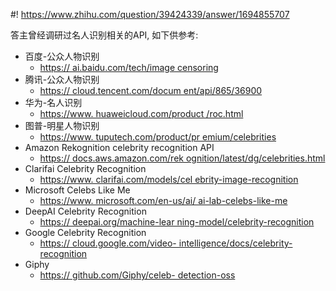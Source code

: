 #! https://www.zhihu.com/question/39424339/answer/1694855707

[comment]: <> (Answer URL: https://www.zhihu.com/question/39424339/answer/1694855707)
[comment]: <> (Question Title: 有没有软件可以识别名人的写真?)
[comment]: <> (Author Name: 采石工)
[comment]: <> (Create Time: 2021-01-24 13:07:43)

答主曾经调研过名人识别相关的API, 如下供参考:

  * 百度-公众人物识别 
    * [ https://  ai.baidu.com/tech/image  censoring  ](https://link.zhihu.com/?target=https%3A//ai.baidu.com/tech/imagecensoring)
  * 腾讯-公众人物识别 
    * [ https://  cloud.tencent.com/docum  ent/api/865/36900  ](https://link.zhihu.com/?target=https%3A//cloud.tencent.com/document/api/865/36900)
  * 华为-名人识别 
    * [ https://www.  huaweicloud.com/product  /roc.html  ](https://link.zhihu.com/?target=https%3A//www.huaweicloud.com/product/roc.html)
  * 图普-明星人物识别 
    * [ https://www.  tuputech.com/product/pr  emium/celebrities  ](https://link.zhihu.com/?target=https%3A//www.tuputech.com/product/premium/celebrities)
  * Amazon Rekognition celebrity recognition API 
    * [ https://  docs.aws.amazon.com/rek  ognition/latest/dg/celebrities.html  ](https://link.zhihu.com/?target=https%3A//docs.aws.amazon.com/rekognition/latest/dg/celebrities.html)
  * Clarifai Celebrity Recognition 
    * [ https://www.  clarifai.com/models/cel  ebrity-image-recognition  ](https://link.zhihu.com/?target=https%3A//www.clarifai.com/models/celebrity-image-recognition)
  * Microsoft Celebs Like Me 
    * [ https://www.  microsoft.com/en-us/ai/  ai-lab-celebs-like-me  ](https://link.zhihu.com/?target=https%3A//www.microsoft.com/en-us/ai/ai-lab-celebs-like-me)
  * DeepAI Celebrity Recognition 
    * [ https://  deepai.org/machine-lear  ning-model/celebrity-recognition  ](https://link.zhihu.com/?target=https%3A//deepai.org/machine-learning-model/celebrity-recognition)
  * Google Celebrity Recognition 
    * [ https://  cloud.google.com/video-  intelligence/docs/celebrity-recognition  ](https://link.zhihu.com/?target=https%3A//cloud.google.com/video-intelligence/docs/celebrity-recognition)
  * Giphy 
    * [ https://  github.com/Giphy/celeb-  detection-oss  ](https://link.zhihu.com/?target=https%3A//github.com/Giphy/celeb-detection-oss)

